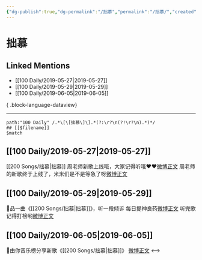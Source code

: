 ```yaml
---
{"dg-publish":true,"dg-permalink":"/拙慕","permalink":"/拙慕/","created":"2023-03-23T18:42:19.000+08:00","updated":"2023-08-24T18:07:58.565+08:00"}
---
```


# 拙慕

## Linked Mentions
- [[100 Daily/2019-05-27\|2019-05-27]]
- [[100 Daily/2019-05-29\|2019-05-29]]
- [[100 Daily/2019-06-05\|2019-06-05]]

{ .block-language-dataview}

---

```expander
path:"100 Daily" /.*\[\[拙慕\]\].*(?:\r?\n(?!\r?\n).*)*/
## [[$filename]]
$match
```
## [[100 Daily/2019-05-27\|2019-05-27]]
[[200 Songs/拙慕\|拙慕]]
周老师新歌上线哦，大家记得听哦❤️❤️[微博正文](https://m.weibo.cn/6466290670/4376626298853278)
周老师的新歌终于上线了，米米们是不是等急了呀[微博正文](https://m.weibo.cn/6466290670/4376713184496648)
## [[100 Daily/2019-05-29\|2019-05-29]]
🌟品一曲《[[200 Songs/拙慕\|拙慕]]》，听一段倾诉
每日提神良药[微博正文](https://m.weibo.cn/6466290670/4377244711519725)
听完歌记得打榜哟[微博正文](https://m.weibo.cn/6466290670/4377324684259906)
## [[100 Daily/2019-06-05\|2019-06-05]]
🌸由你音乐榜分享新歌《[[200 Songs/拙慕\|拙慕]]》
[微博正文](https://m.weibo.cn/6466290670/4379875735109333)
<-->
